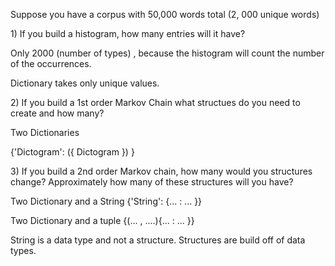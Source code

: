 Suppose you have a corpus with 50,000 words total \(2, 000 unique words\)

1\) If you build a histogram, how many entries will it have?

Only 2000 \(number of types\) , because the histogram will count the number of the occurrences.

Dictionary takes only unique values.

2\) If you build a 1st order Markov Chain what structues do you need to create and how many?

Two Dictionaries

{'Dictogram': \({ Dictogram }\) }

3\) If you build a 2nd order Markov chain, how many would you structures change? Approximately how many of these structures will you have?

Two Dictionary and a String {'String': {... : ... }}

Two Dictionary and a tuple {\(... , ....\){... : ... }}

String is a data type and not a structure. Structures are build off of data types.

